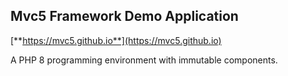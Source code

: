 ## Mvc5 Framework Demo Application
[**https://mvc5.github.io**](https://mvc5.github.io)

A PHP 8 programming environment with immutable components.  
